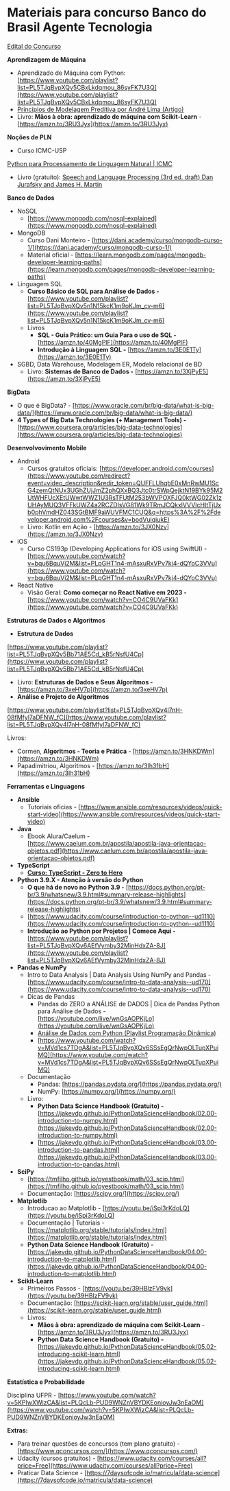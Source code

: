 # Materiais para concurso Banco do Brasil Agente Tecnologia


[Edital do Concurso](https://www.bb.com.br/docs/portal/dipes/Edital-de-Abertura-de-Selecao-Externa-2022-01.pdf)


**Aprendizagem de Máquina**

- Aprendizado de Máquina com Python: [https://www.youtube.com/playlist?list=PL5TJqBvpXQv5CBxLkdqmou_86syFK7U3Q](https://www.youtube.com/playlist?list=PL5TJqBvpXQv5CBxLkdqmou_86syFK7U3Q)
- [Princípios de Modelagem Preditiva por André Lima (Artigo)](https://andlima.github.io/principios-preditiva)
- Livro: **Mãos à obra: aprendizado de máquina com Scikit-Learn** -  [https://amzn.to/3RU3Jyx](https://amzn.to/3RU3Jyx)

**Noções de PLN**

- Curso ICMC-USP

[Python para Processamento de Linguagem Natural | ICMC](https://www.youtube.com/playlist?list=PL5TJqBvpXQv5ekKsYymdXMsY3W0MoVcRg)

- Livro (gratuito): [Speech and Language Processing (3rd ed. draft) Dan Jurafsky and James H. Martin](https://web.stanford.edu/~jurafsky/slp3/)

**Banco de Dados**

- NoSQL
    - [https://www.mongodb.com/nosql-explained](https://www.mongodb.com/nosql-explained)
- MongoDB
    - Curso Dani Monteiro - [https://dani.academy/curso/mongodb-curso-1/](https://dani.academy/curso/mongodb-curso-1/)
    - Material oficial - [https://learn.mongodb.com/pages/mongodb-developer-learning-paths](https://learn.mongodb.com/pages/mongodb-developer-learning-paths)
- Linguagem SQL
    - ****Curso Básico de SQL para Análise de Dados -**** [https://www.youtube.com/playlist?list=PL5TJqBvpXQv5n1N15kcK1m9oKJm_cv-m6](https://www.youtube.com/playlist?list=PL5TJqBvpXQv5n1N15kcK1m9oKJm_cv-m6)
    - Livros
        - **SQL - Guia Prático: um Guia Para o uso de SQL -** [https://amzn.to/40MgPlF](https://amzn.to/40MgPlF)
        - **Introdução à Linguagem SQL -** [https://amzn.to/3E0E1Ty](https://amzn.to/3E0E1Ty)
- SGBD, Data Warehouse, Modelagem ER, Modelo relacional de BD
    - Livro: **Sistemas de Banco de Dados -**  [https://amzn.to/3XjPyE5](https://amzn.to/3XjPyE5)

**BigData**

- O que é BigData? - [https://www.oracle.com/br/big-data/what-is-big-data/](https://www.oracle.com/br/big-data/what-is-big-data/)
- ****4 Types of Big Data Technologies (+ Management Tools) -**** [https://www.coursera.org/articles/big-data-technologies](https://www.coursera.org/articles/big-data-technologies)

**Desenvolvovimento Mobile**

- Android
    - Cursos gratuitos oficiais: [https://developer.android.com/courses](https://www.youtube.com/redirect?event=video_description&redir_token=QUFFLUhqbE0xMnRwMU1ScG4zemQtNUx3UGhZUjJmZ2phQXxBQ3Jtc0trSWpQejktN19BYk95M2UtWHFUcXEtUWwtWWZ1U3RsTFUtM253bWVPOXFJQ0ktWG02Zk1zUHAyMUQ3VFFkUWZ4a2RCZDlsVG81Wk9TRmJCQkxlVVVIcHltTjUxb0phVmdHZ043SGtBMF9aWUVFMC1CUQ&q=https%3A%2F%2Fdeveloper.android.com%2Fcourses&v=bodVuiqiukE)
    - Livro: Kotlin em Ação - [https://amzn.to/3JX0Nzv](https://amzn.to/3JX0Nzv)
- iOS
    - Curso CS193p (Developing Applications for iOS using SwiftUI) - [https://www.youtube.com/watch?v=bqu6BquVi2M&list=PLpGHT1n4-mAsxuRxVPv7kj4-dQYoC3VVu](https://www.youtube.com/watch?v=bqu6BquVi2M&list=PLpGHT1n4-mAsxuRxVPv7kj4-dQYoC3VVu)
- React Native
    - Visão Geral: ****Como começar no React Native em 2023 -**** [https://www.youtube.com/watch?v=CO4C9UVaFKk](https://www.youtube.com/watch?v=CO4C9UVaFKk)

**Estruturas de Dados e Algoritmos**

- **Estrutura de Dados**

[https://www.youtube.com/playlist?list=PL5TJqBvpXQv5Bb71AE5Cd_kB5rNsfU4Cp](https://www.youtube.com/playlist?list=PL5TJqBvpXQv5Bb71AE5Cd_kB5rNsfU4Cp)

- Livro: **Estruturas de Dados e Seus Algoritmos -** [https://amzn.to/3xeHV7p](https://amzn.to/3xeHV7p)
- ****Análise e Projeto de Algoritmos****

[https://www.youtube.com/playlist?list=PL5TJqBvpXQv4l7nH-08fMfyl7aDFNW_fC](https://www.youtube.com/playlist?list=PL5TJqBvpXQv4l7nH-08fMfyl7aDFNW_fC)

Livros:

- Cormen, **Algoritmos - Teoria e Prática** - [https://amzn.to/3HNKDWm](https://amzn.to/3HNKDWm)
- Papadimitriou, Algoritmos - [https://amzn.to/3Ih31bH](https://amzn.to/3Ih31bH)

**Ferramentas e Linguagens**

- **Ansible**
    - Tutoriais oficias - [https://www.ansible.com/resources/videos/quick-start-video](https://www.ansible.com/resources/videos/quick-start-video)
- **Java**
    - Ebook Alura/Caelum - [https://www.caelum.com.br/apostila/apostila-java-orientacao-objetos.pdf](https://www.caelum.com.br/apostila/apostila-java-orientacao-objetos.pdf)
- **TypeScript**
    - **[Curso: TypeScript - Zero to Hero](https://www.youtube.com/watch?v=u7K1sdnCv5Y&list=PLb2HQ45KP0Wsk-p_0c6ImqBAEFEY-LU9H)**
- **Python 3.9.X - Atenção à versão do Python**
    - **O que há de novo no Python 3.9 -** [https://docs.python.org/pt-br/3.9/whatsnew/3.9.html#summary-release-highlights](https://docs.python.org/pt-br/3.9/whatsnew/3.9.html#summary-release-highlights)
    - [https://www.udacity.com/course/introduction-to-python--ud1110](https://www.udacity.com/course/introduction-to-python--ud1110)
    - ****Introdução ao Python por Projetos | Comece Aqui -**** [https://www.youtube.com/playlist?list=PL5TJqBvpXQv6AEfVymby32MinHdxZA-8J](https://www.youtube.com/playlist?list=PL5TJqBvpXQv6AEfVymby32MinHdxZA-8J)
- **Pandas e NumPy**
    - Intro to Data Analysis | Data Analysis Using NumPy and Pandas - [https://www.udacity.com/course/intro-to-data-analysis--ud170](https://www.udacity.com/course/intro-to-data-analysis--ud170)
    - Dicas de Pandas
        - Pandas do ZERO a ANÁLISE de DADOS | Dica de Pandas Python para Análise de Dados - [https://youtube.com/live/wnGsAOPKjLo](https://youtube.com/live/wnGsAOPKjLo)
        - [Análise de Dados com Python (Playlist Programação Dinâmica)](https://www.youtube.com/watch?v=RlGOaSPFtXc&list=PL5TJqBvpXQv5N3iV68bGBkea0HjMk98lR)
        - [https://www.youtube.com/watch?v=MVd1cs7TDgA&list=PL5TJqBvpXQv6SSsEgQrNwpOLTupXPuiMQ](https://www.youtube.com/watch?v=MVd1cs7TDgA&list=PL5TJqBvpXQv6SSsEgQrNwpOLTupXPuiMQ)
    - Documentação
        - Pandas: [https://pandas.pydata.org/](https://pandas.pydata.org/)
        - NumPy: [https://numpy.org/](https://numpy.org/)
    - Livro:
        - ****Python Data Science Handbook (Gratuito) -**** [https://jakevdp.github.io/PythonDataScienceHandbook/02.00-introduction-to-numpy.html](https://jakevdp.github.io/PythonDataScienceHandbook/02.00-introduction-to-numpy.html)
        - [https://jakevdp.github.io/PythonDataScienceHandbook/03.00-introduction-to-pandas.html](https://jakevdp.github.io/PythonDataScienceHandbook/03.00-introduction-to-pandas.html)
- **SciPy**
    - [https://tmfilho.github.io/pyestbook/math/03_scip.html](https://tmfilho.github.io/pyestbook/math/03_scip.html)
    - Documentação: [https://scipy.org/](https://scipy.org/)
- **Matplotlib**
    - Introducao ao Matplotlib - [https://youtu.be/iSpi3rKdoLQ](https://youtu.be/iSpi3rKdoLQ)
    - Documentação | Tutoriais - [https://matplotlib.org/stable/tutorials/index.html](https://matplotlib.org/stable/tutorials/index.html)
    - ****Python Data Science Handbook (Gratuito) -**** [https://jakevdp.github.io/PythonDataScienceHandbook/04.00-introduction-to-matplotlib.html](https://jakevdp.github.io/PythonDataScienceHandbook/04.00-introduction-to-matplotlib.html)
- **Scikit-Learn**
    - Primeiros Passos - [https://youtu.be/39HBlzFV9vk](https://youtu.be/39HBlzFV9vk)
    - Documentação: [https://scikit-learn.org/stable/user_guide.html](https://scikit-learn.org/stable/user_guide.html)
    - Livros:
        - **Mãos à obra: aprendizado de máquina com Scikit-Learn** -  [https://amzn.to/3RU3Jyx](https://amzn.to/3RU3Jyx)
        - ****Python Data Science Handbook (Gratuito) -**** [https://jakevdp.github.io/PythonDataScienceHandbook/05.02-introducing-scikit-learn.html](https://jakevdp.github.io/PythonDataScienceHandbook/05.02-introducing-scikit-learn.html)

**Estatística e Probabilidade**

Disciplina UFPR - [https://www.youtube.com/watch?v=5KPIwXWizCA&list=PLQcLb-PUD9WNZnVBYDKEonioyJw3nEaOM](https://www.youtube.com/watch?v=5KPIwXWizCA&list=PLQcLb-PUD9WNZnVBYDKEonioyJw3nEaOM)

**Extras:**

- Para treinar questões de concursos (tem plano gratuito) - [https://www.qconcursos.com/](https://www.qconcursos.com/)
- Udacity (cursos gratuitos) - [https://www.udacity.com/courses/all?price=Free](https://www.udacity.com/courses/all?price=Free)
- Praticar Data Science - [https://7daysofcode.io/matricula/data-science](https://7daysofcode.io/matricula/data-science)
